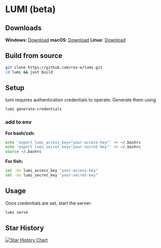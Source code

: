 # LUMI (beta)

## Downloads
**Windows**: [Download](https://github.com/ros-e/lumi/releases)
**macOS**: [Download](https://github.com/ros-e/lumi/releases)
**Linux**: [Download](https://github.com/ros-e/lumi/releases)

## Build from source
```sh
git clone https://github.com/ros-e/lumi.git
cd lumi && just build
```

## Setup
lumi requires authentication credentials to operate. Generate them using
```sh
lumi generate-credentials
```
### add to env
**For bash/zsh:**
```sh
echo 'export lumi_access_key="your-access-key"' >> ~/.bashrc
echo 'export lumi_secret_key="your-secret-key"' >> ~/.bashrc
source ~/.bashrc
```

**For fish:**
```sh
set -Ux lumi_access_key "your-access-key"
set -Ux lumi_secret_key "your-secret-key"
```

## Usage
Once credentials are set, start the server:
```sh
lumi serve
```


## Star History

<a href="https://www.star-history.com/#ros-e/lumi&Date">
 <picture>
   <source media="(prefers-color-scheme: dark)" srcset="https://api.star-history.com/svg?repos=ros-e/lumi&type=Date&theme=dark" />
   <source media="(prefers-color-scheme: light)" srcset="https://api.star-history.com/svg?repos=ros-e/lumi&type=Date" />
   <img alt="Star History Chart" src="https://api.star-history.com/svg?repos=ros-e/lumi&type=Date" />
 </picture>
</a>
